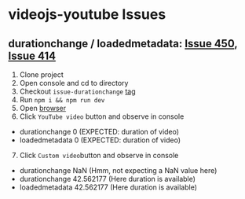 # videojs-youtube Issues

## durationchange / loadedmetadata: [Issue 450](https://github.com/videojs/videojs-youtube/issues/450), [Issue 414](https://github.com/videojs/videojs-youtube/issues/414)

1. Clone project
2. Open console and cd to directory
3. Checkout `issue-durationchange` [tag](https://github.com/dinony/videojs-youtube-issue0/releases/tag/issue-durationchange)
4. Run `npm i && npm run dev`
5. Open [browser](http://localhost:8080/)
6. Click `YouTube video` button and observe in console
  * durationchange 0 (EXPECTED: duration of video)
  * loadedmetadata 0 (EXPECTED: duration of video)
7. Click `Custom video`button and observe in console
  * durationchange NaN (Hmm, not expecting a NaN value here)
  * durationchange 42.562177 (Here duration is available)
  * loadedmetadata 42.562177 (Here duration is available)
